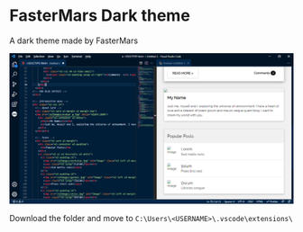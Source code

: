 # FasterMars Dark theme 

A dark theme made by FasterMars

![SCREENSHOT](fastermars-dark-theme/images/screenshot.png)

Download the folder and move to
`C:\Users\<USERNAME>\.vscode\extensions\`
